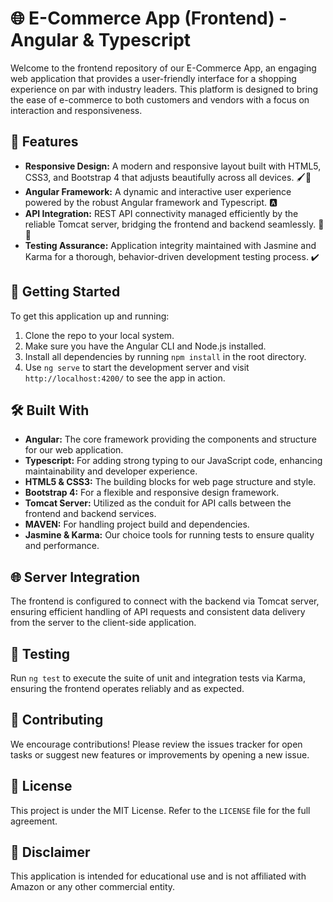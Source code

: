 # 🌐 E-Commerce App (Frontend) - Angular & Typescript

Welcome to the frontend repository of our E-Commerce App, an engaging web application that provides a user-friendly interface for a shopping experience on par with industry leaders. This platform is designed to bring the ease of e-commerce to both customers and vendors with a focus on interaction and responsiveness.

## 🎨 Features

- **Responsive Design:** A modern and responsive layout built with HTML5, CSS3, and Bootstrap 4 that adjusts beautifully across all devices. 🖌️📲
- **Angular Framework:** A dynamic and interactive user experience powered by the robust Angular framework and Typescript. 🅰️
- **API Integration:** REST API connectivity managed efficiently by the reliable Tomcat server, bridging the frontend and backend seamlessly. 🔄🔌
- **Testing Assurance:** Application integrity maintained with Jasmine and Karma for a thorough, behavior-driven development testing process. ✔️

## 🚀 Getting Started

To get this application up and running:

1. Clone the repo to your local system.
2. Make sure you have the Angular CLI and Node.js installed.
3. Install all dependencies by running `npm install` in the root directory.
4. Use `ng serve` to start the development server and visit `http://localhost:4200/` to see the app in action.

## 🛠️ Built With

- **Angular:** The core framework providing the components and structure for our web application.
- **Typescript:** For adding strong typing to our JavaScript code, enhancing maintainability and developer experience.
- **HTML5 & CSS3:** The building blocks for web page structure and style.
- **Bootstrap 4:** For a flexible and responsive design framework.
- **Tomcat Server:** Utilized as the conduit for API calls between the frontend and backend services.
- **MAVEN:** For handling project build and dependencies.
- **Jasmine & Karma:** Our choice tools for running tests to ensure quality and performance.

## 🌐 Server Integration

The frontend is configured to connect with the backend via Tomcat server, ensuring efficient handling of API requests and consistent data delivery from the server to the client-side application.

## 🧪 Testing

Run `ng test` to execute the suite of unit and integration tests via Karma, ensuring the frontend operates reliably and as expected.

## 🤝 Contributing

We encourage contributions! Please review the issues tracker for open tasks or suggest new features or improvements by opening a new issue.

## 📜 License

This project is under the MIT License. Refer to the `LICENSE` file for the full agreement.

## 📢 Disclaimer

This application is intended for educational use and is not affiliated with Amazon or any other commercial entity.
